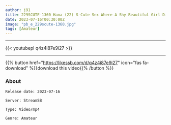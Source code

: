 ```yaml
---
author: j91
title: 229SCUTE-1360 Hana (22) S-Cute Sex Where A Shy Beautiful Girl Dies Many Times
date: 2023-07-16T00:30:00Z
image: "pb_e_229scute-1360.jpg"
tags: [Amateur]
---
```

___

{{< youtubepl q4z4i87e9i27 >}}
___

{{% button href="https://likessb.com/d/q4z4i87e9i27" icon="fas fa-download" %}}download this video{{% /button %}}
### About

`Release date: 2023-07-16`

`Server: StreamSB`

`Type: Video/mp4`

`Genre:	Amateur`